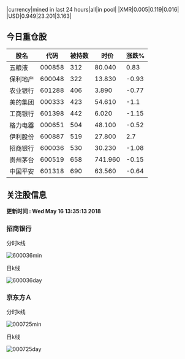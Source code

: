 |currency|mined in last 24 hours|all|in pool|
|XMR|0.005|0.119|0.016|
|USD|0.949|23.201|3.163|

## 今日重仓股 

|股名|代码|被持数|时价|涨跌%|
|---|---|---|---|---|
|五粮液|000858|312|80.040|0.83|
|保利地产|600048|322|13.830|-0.93|
|农业银行|601288|406|3.890|-0.77|
|美的集团|000333|423|54.610|-1.1|
|工商银行|601398|442|6.020|-1.15|
|格力电器|000651|504|48.100|-0.52|
|伊利股份|600887|519|27.800|2.7|
|招商银行|600036|530|30.230|-1.08|
|贵州茅台|600519|658|741.960|-0.15|
|中国平安|601318|690|63.560|-0.64|

## 关注股信息
**更新时间 : Wed May 16 13:35:13 2018**
### 招商银行 
分时k线

![600036min](http://image.sinajs.cn/newchart/min/n/sh600036.gif)

日k线

![600036day](http://image.sinajs.cn/newchart/daily/n/sh600036.gif)

### 京东方Ａ 
分时k线

![000725min](http://image.sinajs.cn/newchart/min/n/sz000725.gif)

日k线

![000725day](http://image.sinajs.cn/newchart/daily/n/sz000725.gif)
